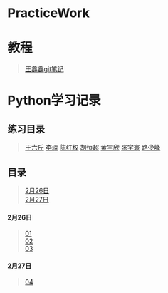 # PracticeWork

# 教程
> [王鑫鑫git笔记](https://github.com/614610440/my_study/blob/master/git.md)

# Python学习记录  
## 练习目录
> [王六斤](practice/wxx)
> [李琛](practice/lc)
> [陈红权](practice/chq)
> [胡恒超](practice/hhc)
> [黄宇欣](practice/hyx)
> [张宇寰](practice/zyh)
> [路少峰](practice/lsf)

## 目录  
> [2月26日](#2月26日)  
> [2月27日](#2月27日)  
#### 2月26日  
> [01](study/01_HelloPython.py)  
> [02](study/02_List.py)  
> [03](study/03_String.py)  
#### 2月27日  
> [04](study/04_Dict.py)  